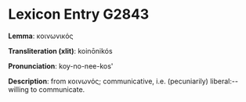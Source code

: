 # Lexicon Entry G2843

**Lemma**: κοινωνικός

**Transliteration (xlit)**: koinōnikós

**Pronunciation**: koy-no-nee-kos'

**Description**:
from κοινωνός; communicative, i.e. (pecuniarily) liberal:--willing to communicate.
